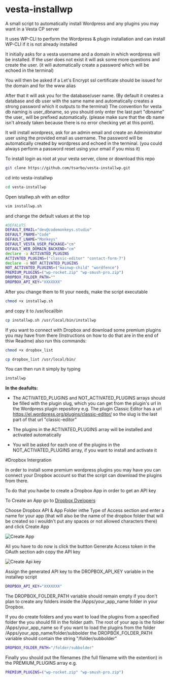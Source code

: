 # vesta-installwp
A small script to automatically install Wordpress and any plugins you may want in a Vesta CP server

It uses WP-CLI to perform the Wordpress & plugin installation and can install WP-CLI if it is not already installed

It initially asks for a vesta username and a domain in which wordpress will be installed.
If the user does not exist it will ask some more questions and create the user. (it will automatically create a password which will be echoed in the terminal)

You will then be asked if a Let's Encrypt ssl certificate should be issued for the domain and for the www alias

After that it will ask you for the database/user name. (By default it creates a database and db user with the same name and automatically creates a strong password which it outputs to the terminal) The convention for vesta db naming is user_dbname, so you should only enter the last part "dbname" the user_ will be prefixed automatically. (please make sure that the db name isn't already taken because there is no error checking yet at this point).

It will install wordpress, ask for an admin email and create an Administrator user using the provided email as username. The password will be automatically created by wordpress and echoed in the terminal. (you could always perform a password reset using your email if you miss it)


To install login as root at your vesta server, clone or download this repo
```bash
git clone https://github.com/tsarbo/vesta-installwp.git
```

cd into vesta-installwp
```bash
cd vesta-installwp
```
Open istallwp.sh with an editor
```bash
vim installwp.sh
```
and change the default values at the top
```bash
#DEFALUTS
DEFAULT_EMAIL="dev@codemonkeys.studio"
DEFAULT_FNAME="Code"
DEFAULT_LNAME="Monkeys"
DEFAULT_VESTA_USER_PACKAGE="cm"
DEFAULT_WEB_DOMAIN_BACKEND="cm"
declare -a ACTIVATED_PLUGINS
ACTIVATED_PLUGINS=("classic-editor" "contact-form-7")
declare -a NOT_ACTIVATED_PLUGINS
NOT_ACTIVATED_PLUGINS=("mainwp-child" "wordfence")
PREMIUM_PLUGINS=("wp-rocket.zip" "wp-smush-pro.zip")
DROPBOX_FOLDER_PATH=""
DROPBOX_API_KEY="XXXXXXX"
```

After you change them to fit your needs, make the script executable
```bash
chmod +x installwp.sh
```
 and copy it to /usr/local/bin
 ```bash
 cp installwp.sh /usr/local/bin/installwp
 ```

If you want to connect with Dropbox and download some premium plugins you may have from there (Instructions on how to do that are in the end of thiw Readme) also run this commands:

```bash
chmod +x dropbox_list
```
 ```bash
 cp dropbox_list /usr/local/bin/
 ```


 You can then run it simply by typing
 ```bash
installwp
 ```

**In the deafults:**
* The ACTIVATED_PLUGINS and NOT_ACTIVATED_PLUGINS arrays should be filled with the plugin slug, which you can get from the plugin's url in the Wordpress plugin repository
e.g. The plugin Classic Editor has a url https://el.wordpress.org/plugins/classic-editor/ so the slug is the last part of that url "classic-editor"

* The plugins in the ACTIVATED_PLUGINS array will be installed and activated automatically

* You will be asked for each one of the plugins in the NOT_ACTIVATED_PLUGINS array, if you want to install and activate it

#Dropbox Intergration

In order to install some premium wordpress plugins you may have you can connect your Dropbox account so that the script can download the plugins from there.

To do that you havbe to create a Dropbox App in order to get an API key

To Create an App go to [Dropbox Dvelopers](https://www.dropbox.com/developers/apps/create)

Choose Dropbox API & App Folder inthe Type of Access section and enter a name for your app (that will also be the name of the dropbox folder that will be created so i wouldn't put any spaces or not allowed characters there) and click Create App

![Create App](https://assets.codemonkeys.studio/github/dropbox_1.jpg)

All you have to do now is click the buttton Generate Access token in the OAuth section adn copy the API key

![Create Api key](https://assets.codemonkeys.studio/github/dropbox_2.jpg)

Assign the generated API key to the DROPBOX_API_KEY variable in the installwp script
 ```bash
 DROPBOX_API_KEY="XXXXXXX"
 ```
The DROPBOX_FOLDER_PATH variable should remain empty if you don't plan to create any folders inside the /Apps/your_app_name folder in your Dropbox.

If you do create folders and you want to load the plugins from a specified folder the you should fill in the folder path.
The root of your app is the folder /Apps/your_app_name so if you want to load the plugins from the folder /Apps/your_app_name/folder/subbolder the DROPBOX_FOLDER_PATH variable should contain the string "/folder/subbolder"

```bash
DROPBOX_FOLDER_PATH="/folder/subbolder"
```

Finally you should put the filenames (the full filename with the extention) in the PREMIUM_PLUGINS array e.g.
```bash
PREMIUM_PLUGINS=("wp-rocket.zip" "wp-smush-pro.zip")
```









